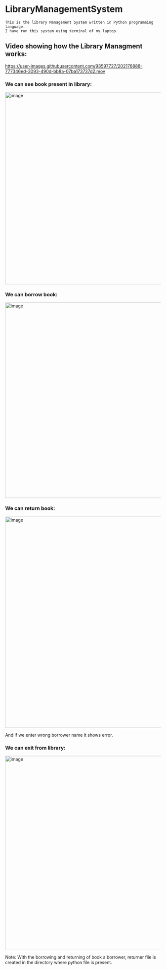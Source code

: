 # LibraryManagementSystem
    This is the library Management System written in Python programming language.
    I have run this system using terminal of my laptop.


## Video showing how the Library Managment works:


https://user-images.githubusercontent.com/93597727/202176888-777346ed-3093-490d-bb8a-07ba173737d2.mov


### We can see book present in library:
  <img width="619" alt="image" src="https://user-images.githubusercontent.com/93597727/171440519-7158044f-3ac4-465c-801b-a8f7e121bea7.png">

  ### We can borrow book:

  <img width="630" alt="image" src="https://user-images.githubusercontent.com/93597727/171440675-a269db96-544c-4676-bb65-6a876554d8de.png">

  ### We can return book:

  <img width="681" alt="image" src="https://user-images.githubusercontent.com/93597727/171440849-37e409b9-fada-436f-b362-34b6d2d41873.png">

  And if we enter wrong borrower name it shows error.

  ### We can exit from library:

  <img width="626" alt="image" src="https://user-images.githubusercontent.com/93597727/171441087-c80aca8f-14b0-4940-93fb-d44ad26abf87.png">


  Note: With the borrowing and returning of book a borrower, returner file is created in the directory where python file is present.

